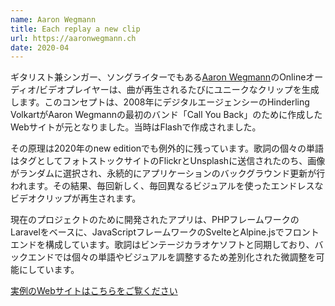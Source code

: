 ```yaml
---
name: Aaron Wegmann
title: Each replay a new clip
url: https://aaronwegmann.ch
date: 2020-04
---
```

ギタリスト兼シンガー、ソングライターでもある[Aaron Wegmann](https://aaronwegmann.ch)のOnlineオーディオ/ビデオプレイヤーは、曲が再生されるたびにユニークなクリップを生成します。このコンセプトは、2008年にデジタルエージェンシーのHinderling VolkartがAaron Wegmannの最初のバンド「Call You Back」のために作成したWebサイトが元となりました。当時はFlashで作成されました。

その原理は2020年のnew editionでも例外的に残っています。歌詞の個々の単語はタグとしてフォトストックサイトのFlickrとUnsplashに送信されたのち、画像がランダムに選択され、永続的にアプリケーションのバックグラウンド更新が行われます。その結果、毎回新しく、毎回異なるビジュアルを使ったエンドレスなビデオクリップが再生されます。

現在のプロジェクトのために開発されたアプリは、PHPフレームワークの<span class="code">Laravel</span>をベースに、JavaScriptフレームワークの<span class="code">Svelte</span>と<span class="code">Alpine.js</span>でフロントエンドを構成しています。歌詞はビンテージカラオケソフトと同期しており、バックエンドでは個々の単語やビジュアルを調整するため差別化された微調整を可能にしています。

[実例のWebサイトはこちらをご覧ください](https://aaronwegmann.ch)
